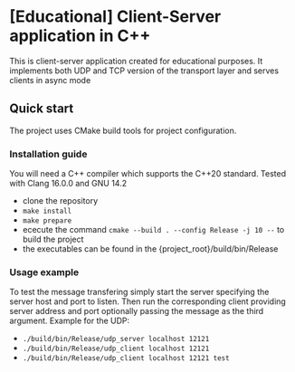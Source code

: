 # [Educational] Client-Server application in C++

This is client-server application created for educational purposes.
It implements both UDP and TCP version of the transport layer and serves clients in async mode

## Quick start

The project uses CMake build tools for project configuration.

### Installation guide

You will need a C++ compiler which supports the C++20 standard. Tested with Clang 16.0.0 and GNU 14.2

* clone the repository
* `make install`
* `make prepare`
* ececute the command `cmake --build . --config Release -j 10 --` to build the project
* the executables can be found in the {project_root}/build/bin/Release

### Usage example

To test the message transfering simply start the server specifying the server host and port to listen. Then run the corresponding client providing server address and port optionally passing the message as the third argument. Example for the UDP:

* `./build/bin/Release/udp_server localhost 12121`
* `./build/bin/Release/udp_client localhost 12121`
* `./build/bin/Release/udp_client localhost 12121 test`
